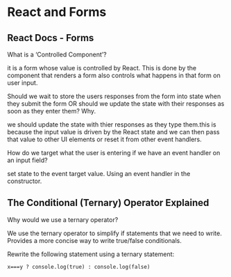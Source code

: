 # React and Forms

## React Docs - Forms

What is a ‘Controlled Component’?

it is a form whose value is controlled by React. This is done by the component that renders a form also controls what happens in that form on user input.

Should we wait to store the users responses from the form into state when they submit the form OR should we update the state with their responses as soon as they enter them? Why.

we should update the state with thier responses as they type them.this is because the input value is driven by the React state and we can then pass that value to other UI elements or reset it from other event handlers.

How do we target what the user is entering if we have an event handler on an input field?

set state to the event target value. Using an event handler in the constructor.

## The Conditional (Ternary) Operator Explained

Why would we use a ternary operator?

We use the ternary operator to simplify if statements that we need to write. Provides a more concise way to write true/false conditionals.

Rewrite the following statement using a ternary statement:

`x===y ? console.log(true) : console.log(false)`

